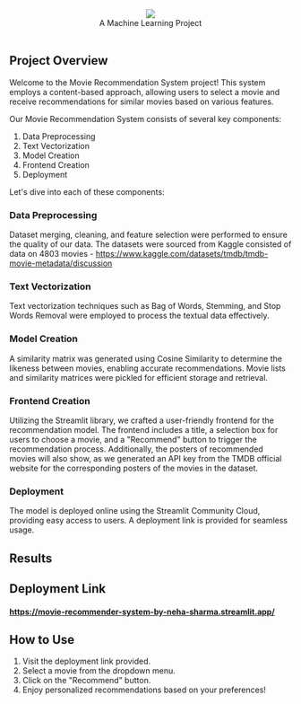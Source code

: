 <div align="center">
    <img src="https://readme-typing-svg.herokuapp.com/?font=Righteous&size=35&center=true&vCenter=true&width=500&height=70&duration=4000&lines=Movie+Recommender+System;" />
  <br>
  A Machine Learning Project

</div>

<br>

## Project Overview

Welcome to the Movie Recommendation System project! This system employs a content-based approach, allowing users to select a movie and receive recommendations for similar movies based on various features.

Our Movie Recommendation System consists of several key components:

1. Data Preprocessing
2. Text Vectorization
3. Model Creation
4. Frontend Creation
5. Deployment
   
Let's dive into each of these components:

### Data Preprocessing
Dataset merging, cleaning, and feature selection were performed to ensure the quality of our data. The datasets were sourced from Kaggle consisted of data on 4803 movies - https://www.kaggle.com/datasets/tmdb/tmdb-movie-metadata/discussion

### Text Vectorization
Text vectorization techniques such as Bag of Words, Stemming, and Stop Words Removal were employed to process the textual data effectively.

### Model Creation
A similarity matrix was generated using Cosine Similarity to determine the likeness between movies, enabling accurate recommendations. Movie lists and similarity matrices were pickled for efficient storage and retrieval.

### Frontend Creation
Utilizing the Streamlit library, we crafted a user-friendly frontend for the recommendation model. The frontend includes a title, a selection box for users to choose a movie, and a "Recommend" button to trigger the recommendation process. Additionally, the posters of recommended movies will also show, as we generated an API key from the TMDB official website for the corresponding posters of the movies in the dataset.

### Deployment
The model is deployed online using the Streamlit Community Cloud, providing easy access to users. A deployment link is provided for seamless usage.

## Results


## Deployment Link
#### https://movie-recommender-system-by-neha-sharma.streamlit.app/

## How to Use

1. Visit the deployment link provided.
2. Select a movie from the dropdown menu.
3. Click on the "Recommend" button.
4. Enjoy personalized recommendations based on your preferences!
